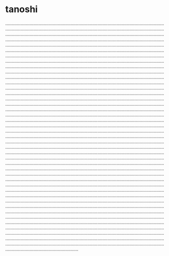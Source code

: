 # tanoshi
.................................................................................................................................................................................................................................................................................................................................................................................................................................................................................................................................................................................................................................................................................................................................................................................................................................................................................................................................................................................................................................................................................................................................................................................................................................................................................................................................................................................................................................................................................................................................................................................................................................................................................................................................................................................................................................................................................................................................................................................................................................................................................................................................................................................................................................................................................................................................................................................................................................................................................................................................................................................................................................................................................................................................................................................................................................................................................................................................................................................................................................................................................................................................................................................................................................................................................................................................................................................................................................................................................................................................................................................................................................................................................................................................................................................................................................................................................................................................................................................................................................................................................................................................................................................................................................................................................................................................................................................................................................................................................................................................................................................................................................................................................................................................................................................................................................................................................................................................................................................................................................................................................................................................................................................................................................................................................................................................................................................................................................................................................